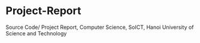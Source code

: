 Project-Report
==============

Source Code/ Project Report, Computer Science, SoICT, Hanoi University of Science and Technology